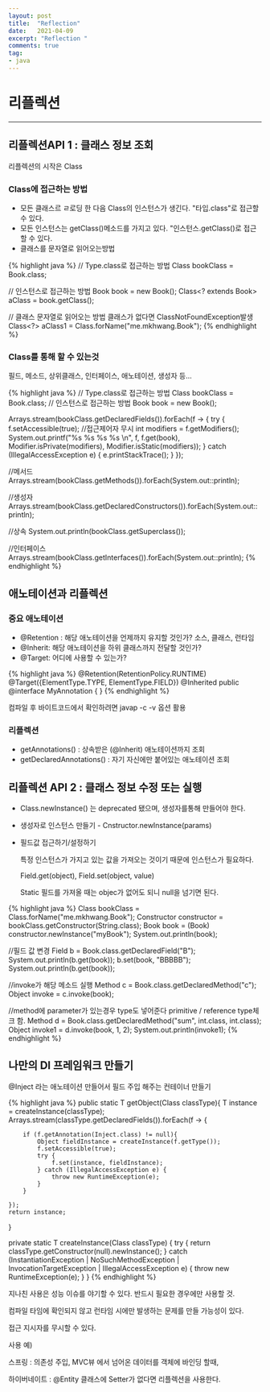 ```yaml
---
layout: post
title:  "Reflection"
date:   2021-04-09
excerpt: "Reflection "
comments: true
tag:
- java
---
```


# 리플렉션

---

## 리플렉션API 1 : 클래스 정보 조회

리플렉션의 시작은 Class<T>

### Class<T>에 접근하는 방법

- 모든 클래스르 ㄹ로딩 한 다음 Class<T>의 인스턴스가 생긴다. "타입.class"로 접근할 수 있다.
- 모든 인스턴스는 getClass()메소드를 가지고 있다. "인스턴스.getClass()로 접근할 수 있다.
- 클래스를 문자열로 읽어오는방법

{% highlight java %}
// Type.class로 접근하는 방법
Class<Book> bookClass = Book.class;

// 인스턴스로 접근하는 방법
Book book = new Book();
Class<? extends Book> aClass = book.getClass();

// 클래스 문자열로 읽어오는 방법 클래스가 없다면 ClassNotFoundException발생
Class<?> aClass1 = Class.forName("me.mkhwang.Book");
{% endhighlight %}

### Class<T>를 통해 할 수 있는것

필드, 메소드, 상위클래스, 인터페이스, 애노테이션, 생성자 등...

{% highlight java %}
// Type.class로 접근하는 방법
Class<Book> bookClass = Book.class;
// 인스턴스로 접근하는 방법
Book book = new Book();

Arrays.stream(bookClass.getDeclaredFields()).forEach(f -> {
    try {
        f.setAccessible(true); //접근제어자 무시
        int modifiers = f.getModifiers();
        System.out.printf("%s %s %s %s \n", 
                f, f.get(book), Modifier.isPrivate(modifiers), Modifier.isStatic(modifiers));
    } catch (IllegalAccessException e) {
        e.printStackTrace();
    }
});

//메서드
Arrays.stream(bookClass.getMethods()).forEach(System.out::println);

//생성자
Arrays.stream(bookClass.getDeclaredConstructors()).forEach(System.out::println);

//상속
System.out.println(bookClass.getSuperclass());

//인터페이스
Arrays.stream(bookClass.getInterfaces()).forEach(System.out::println);
{% endhighlight %}

## 애노테이션과 리플렉션

### 중요 애노테이션

- @Retention : 해당 애노테이션을 언제까지 유지할 것인가? 소스, 클래스, 런타임
- @Inherit: 해당 애노테이션을 하위 클래스까지 전달할 것인가?
- @Target: 어디에 사용할 수 있는가?

{% highlight java %}
@Retention(RetentionPolicy.RUNTIME)
@Target({ElementType.TYPE, ElementType.FIELD})
@Inherited
public @interface MyAnnotation {
}
{% endhighlight %}

컴파일 후 바이트코드에서 확인하려면 javap -c -v 옵션 활용

### 리플렉션

- getAnnotations() : 상속받은 (@Inherit) 애노테이션까지 조회
- getDeclaredAnnotations() : 자기 자신에만 붙어있는 애노테이션 조회

## 리플렉션 API 2 : 클래스 정보 수정 또는 실행

- Class.newInstance() 는 deprecated 됐으며, 생성자를통해 만들어야 한다.
- 생성자로 인스턴스 만들기 - Cnstructor.newInstance(params)
- 필드값 접근하기/설정하기

  특정 인스턴스가 가지고 있는 값을 가져오는 것이기 때문에 인스턴스가 필요하다.

  Field.get(object), Field.set(object, value)

  Static 필드를 가져올 때는 objec가 없어도 되니 null을 넘기면 된다.

{% highlight java %}
Class<?> bookClass = Class.forName("me.mkhwang.Book");
Constructor<?> constructor = bookClass.getConstructor(String.class);
Book book = (Book) constructor.newInstance("myBook");
System.out.println(book);

//필드 값 변경
Field b = Book.class.getDeclaredField("B");
System.out.println(b.get(book));
b.set(book, "BBBBB");
System.out.println(b.get(book));

//invoke가 해당 메소드 실행
Method c = Book.class.getDeclaredMethod("c");
Object invoke = c.invoke(book);

//method에 parameter가 있는경우 type도 넣어준다 primitive / reference type체크 함.
Method d = Book.class.getDeclaredMethod("sum", int.class, int.class);
Object invoke1 = d.invoke(book, 1, 2);
System.out.println(invoke1);
{% endhighlight %}

## 나만의 DI 프레임워크 만들기

@Inject 라는 애노테이션 만들어서 필드 주입 해주는 컨테이너 만들기

{% highlight java %}
public static <T> T getObject(Class<T> classType){
    T instance = createInstance(classType);
    Arrays.stream(classType.getDeclaredFields()).forEach(f -> {

        if (f.getAnnotation(Inject.class) != null){
            Object fieldInstance = createInstance(f.getType());
            f.setAccessible(true);
            try {
                f.set(instance, fieldInstance);
            } catch (IllegalAccessException e) {
                throw new RuntimeException(e);
            }
        }

    });
    return instance;
}

private static <T> T createInstance(Class<T> classType) {
    try {
        return classType.getConstructor(null).newInstance();
    } catch (InstantiationException | NoSuchMethodException | InvocationTargetException | IllegalAccessException e) {
        throw new RuntimeException(e);
    }
}
{% endhighlight %}

지나친 사용은 성능 이슈를 야기할 수 있다. 반드시 필요한 경우에만 사용할 것.

컴파일 타임에 확인되지 않고 런타임 시에만 발생하는 문제를 만들 가능성이 있다.

접근 지시자를 무시할 수 있다.

사용 예)

스프링 : 의존성 주입, MVC뷰 에서 넘어온 데이터를 객체에 바인딩 할때,

하이버네이트 : @Entity 클래스에 Setter가 없다면 리플렉션을 사용한다.
